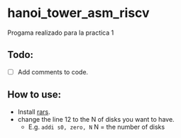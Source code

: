 # hanoi_tower_asm_riscv
Progama realizado para la practica 1

## Todo:

  - [ ] Add comments to code.

## How to use:

 * Install [rars](https://github.com/TheThirdOne/rars).
 * change the line 12 to the N of disks you want to have.
    * E.g.
    ```addi s0, zero, N```
    N = the number of disks 
